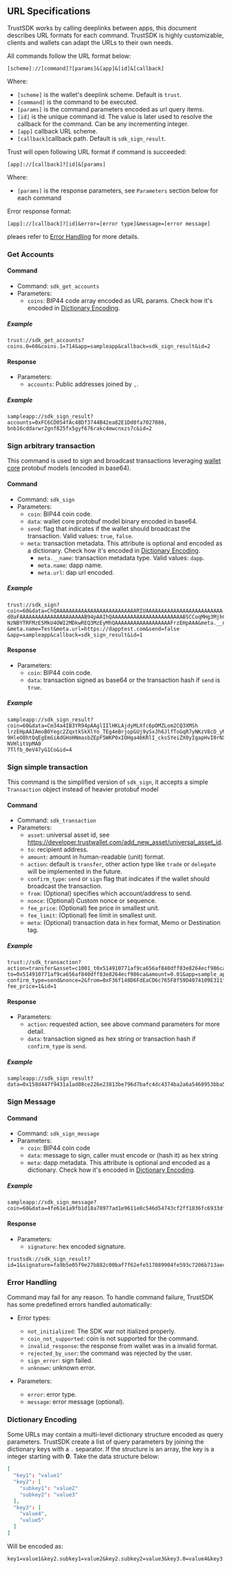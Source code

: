 ## URL Specifications

TrustSDK works by calling deeplinks between apps, this document describes URL formats for each command. TrustSDK is highly customizable, clients and wallets can adapt the URLs to their own needs. 

All commands follow the URL format below:

`[scheme]://[command]?[params]&[app]&[id]&[callback]`

Where: 
* `[scheme]` is the wallet's deeplink scheme. Default is `trust`.
* `[command]` is the command to be executed.
* `[params]` is the command parameters encoded as url query items.
* `[id]` is the unique command id. The value is later used to resolve the callback for the command. Can be any incrementing integer.
* `[app]` callback URL scheme.
* `[callback]`callback path. Default is `sdk_sign_result`.

Trust will open following URL format if command is succeeded:

`[app]://[callback]?[id]&[params]`

Where: 
* `[params]` is the response parameters, see `Parameters` section below for each command

Error response format:

`[app]://[callback]?[id]&error=[error type]&message=[error message]`

pleaes refer to [Error Handling](#error-handling) for more details.

### Get Accounts

#### Command

* Command: `sdk_get_accounts`
* Parameters:
  * `coins`: BIP44 code array encoded as URL params. Check how it's encoded in [Dictionary Encoding](#dictionary-encoding).

##### Example

```shell
trust://sdk_get_accounts?coins.0=60&coins.1=714&app=sampleapp&callback=sdk_sign_result&id=2
```

#### Response
* Parameters:
  * `accounts`: Public addresses joined by `,`.

##### Example

```shell
sampleapp://sdk_sign_result?accounts=0xFC6CD054fAc48Df3744B42ea82E1Dd0fa7027086,
bnb16cddarwr2gnf825fx5gyf676rakc4mwcnxzs7c&id=2
```

### Sign arbitrary transaction

This command is used to sign and broadcast transactions leveraging [wallet core](/wallet-core/wallet-core.md) protobuf models (encoded in base64).

#### Command
* Command: `sdk_sign`
* Parameters:
  * `coin`: BIP44 coin code.
  * `data`: wallet core protobuf model binary encoded in base64.
  * `send`: flag that indicates if the wallet should broadcast the transaction. Valid values: `true`, `false`.
  * `meta`: transaction metadata. This attribute is optional and encoded as a dictionary. Check how it's encoded in [Dictionary Encoding](#dictionary-encoding).
    * `meta.__name`: transaction metadata type. Valid values: `dapp`.
    * `meta.name`: dapp name.
    * `meta.url`: dap url encoded.

##### Example

```shell
trust://sdk_sign?coin=60&data=ChQAAAAAAAAAAAAAAAAAAAAAAAAAARIUAAAAAAAAAAAAAAAAAAAAAAAAA
d0aFAAAAAAAAAAAAAAAAAAAAAB94pAAIhQAAAAAAAAAAAAAAAAAAAAAAABSCCoqMHg3MjhCMDIzNzcyMzBiNWRm
NzNBYTRFMzE5MkU4OWI2MDkwREQ3MzEyMhQAAAAAAAAAAAAAAAAAAFrzEHpAAA&meta.__name=dapp
&meta.name=Test&meta.url=https://dapptest.com&send=false
&app=sampleapp&callback=sdk_sign_result&id=1
```

#### Response
* Parameters:
  * `coin`: BIP44 coin code.
  * `data`: transaction signed as base64 or the transaction hash if `send` is `true`.

##### Example

```shell
sampleapp://sdk_sign_result?coin=60&data=Cm34a4IB3YR94pAAglIIlHKLAjdyMLXfc6pOMZLom2CQ3XMSh
lrzEHpAAIAmoB0Yegc2ZqxtkSkXlYo_TEg4eBrjopGUj9ySxJh6JlfToGqR7yNKzV8cD_yN_jVR5YrVaTANO05X2_
9HleO8htQqEgEmGiAdGHoHNmasbZEpF5WKP0xIOHga46KRlI_cksSYeiZX0yIgapHvI0rNXxwP_I3-NVHlitVpMA0
7Tlfb_0eV47yG1Co&id=4
```

### Sign simple transaction

This command is the simplified version of `sdk_sign`, it accepts a simple `Transaction` object instead of heavier protobuf model

#### Command

* Command: `sdk_transaction`
* Parameters:
  * `asset`: universal asset id, see https://developer.trustwallet.com/add_new_asset/universal_asset_id.
  * `to`: recipient address.
  * `amount`: amount in human-readable (unit) format.
  * `action`: default is `transfer`, other action type like `trade` or `delegate` will be implemented in the future.
  * `confirm_type`: `send` or `sign` flag that indicates if the wallet should broadcast the transaction.
  * `from`: (Optional) specifies which account/address to send.
  * `nonce`: (Optional) Custom nonce or sequence.
  * `fee_price`: (Optional) fee price in smallest unit.
  * `fee_limit`: (Optional) fee limit in smallest unit.
  * `meta`: (Optional) transaction data in hex format, Memo or Destination tag.

##### Example

```shell
trust://sdk_transaction?action=transfer&asset=c1001_t0x514910771af9ca656af840dff83e8264ecf986ca&
to=0x514910771af9ca656af840dff83e8264ecf986ca&amount=0.01&app=sample_app&callback=sdk_sign_result&
confirm_type=send&nonce=2&from=0xF36f148D6FdEaCD6c765F8f59D4074109E311f0c&meta=memo&fee_limit=1&
fee_price=1&id=1
```

#### Response
* Parameters:
  * `action`: requested action, see above command parameters for more detail.
  * `data`: transaction signed as hex string or transaction hash if `confirm_type` is `send`.

##### Example

```shell
sampleapp://sdk_sign_result?data=0x158d447f9431a1ad08ce226e23813be796d7bafc4dc4374ba2a6a5460953bba5&id=4
```

### Sign Message

#### Command
* Command: `sdk_sign_message`
* Parameters:
  * `coin`: BIP44 coin code
  * `data`: message to sign, caller must encode or (hash it) as hex string
  * `meta`: dapp metadata. This attribute is optional and encoded as a dictionary. Check how it's encoded in [Dictionary Encoding](#dictionary-encoding).

##### Example

```shell
sampleapp://sdk_sign_message?coin=60&data=4fe61e1a9fb1d18a78977ad1e9611e8c546d54743cf2ff1836fc6933df9f1a54&app=trustsdk&callback=sdk_sign_result&id=1
```

#### Response
* Parameters:
  * `signature`: hex encoded signature.

```shell
trustsdk://sdk_sign_result?id=1&signature=fa9b5e05f9e27b882c00baf7f62efe517089904fe593c7206b713aecc633a9605875b17d9c10205f2855e99ece7b0bfe50b3bee604b4d38f96517abdc8fd8a061b
```

### Error Handling

Command may fail for any reason. To handle command failure, TrustSDK has some predefined errors handled automatically:

* Error types:
  * `not_initialized`: The SDK war not itialized properly.
  * `coin_not_supported`: coin is not supported for the command.
  * `invalid_response`: the response from wallet was in a invalid format.
  * `rejected_by_user`: the command was rejected by the user.
  * `sign_error`: sign failed.
  * `unknown`: unknown error.

* Parameters:
  * `error`: error type.
  * `message`: error message (optional).

### Dictionary Encoding

Some URLs may contain a multi-level dictionary structure encoded as query parameters. TrustSDK create a list of query parameters by joining the dictionary keys with a `.` separator. If the structure is an array, the key is a integer starting with **0**. Take the data structure below:

```json
[
  "key1": "value1"
  "key2": [
    "subkey1": "value2"
    "subkey2": "value3"
  ],
  "key3": [ 
    "value4", 
    "value5"
  ]
]
```

Will be encoded as:

```shell
key1=value1&key2.subkey1=value2&key2.subkey2=value3&key3.0=value4&key3.1=value5
```
